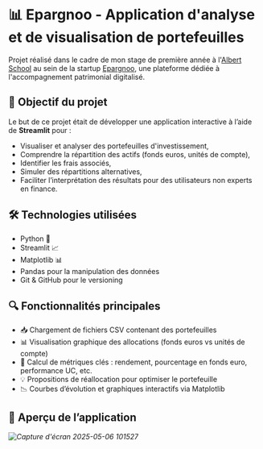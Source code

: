 # 📊 Epargnoo - Application d'analyse et de visualisation de portefeuilles

Projet réalisé dans le cadre de mon stage de première année à l'[Albert School](https://www.albertschool.com/) au sein de la startup [Epargnoo](https://www.epargnoo.fr/), une plateforme dédiée à l'accompagnement patrimonial digitalisé.

## 🚀 Objectif du projet

Le but de ce projet était de développer une application interactive à l’aide de **Streamlit** pour :

- Visualiser et analyser des portefeuilles d'investissement,
- Comprendre la répartition des actifs (fonds euros, unités de compte),
- Identifier les frais associés,
- Simuler des répartitions alternatives,
- Faciliter l’interprétation des résultats pour des utilisateurs non experts en finance.

## 🛠️ Technologies utilisées

- Python 🐍
- Streamlit 📈
- Matplotlib 📊
- Pandas pour la manipulation des données
- Git & GitHub pour le versioning

## 🔍 Fonctionnalités principales

- 📥 Chargement de fichiers CSV contenant des portefeuilles
- 📊 Visualisation graphique des allocations (fonds euros vs unités de compte)
- 🧠 Calcul de métriques clés : rendement, pourcentage en fonds euro, performance UC, etc.
- 💡 Propositions de réallocation pour optimiser le portefeuille
- 📉 Courbes d’évolution et graphiques interactifs via Matplotlib

## 📸 Aperçu de l’application

*![Capture d'écran 2025-05-06 101527](https://github.com/user-attachments/assets/074d20a1-2fa5-493c-9130-84c8b68b966d)*
